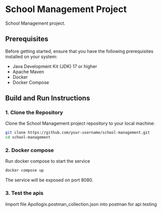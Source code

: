 # School Management Project

School Management project.

## Prerequisites

Before getting started, ensure that you have the following prerequisites installed on your system:

- Java Development Kit (JDK) 17 or higher
- Apache Maven
- Docker
- Docker Compose

## Build and Run Instructions

### 1. Clone the Repository

Clone the School Management project repository to your local machine:

```bash
git clone https://github.com/your-username/school-management.git
cd school-management
```

### 2. Docker compose

Run docker compose to start the service

```bash
docker compose up
```

The service will be exposed on port 8080.

### 3. Test the apis

Import file Apollogix.postman_collection.json into postman for api testing

